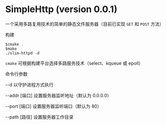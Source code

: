# SimpleHttp (version 0.0.1)

一个采用多路复用技术的简单的静态文件服务器（目前已实现 `GET` 和 `POST` 方法）

构建 
```SHELL
$cmake .
$make
./slim-httpd -d
```
`cmake` 可根据构建平台选择多路服务技术（select、kqueue 或 epoll）

命令行参数

--d  以守护进程方式执行

--addr [端口] 设置服务器监听地址（默认为 0.0.0.0）

--port [端口] 设置服务器监听端口（默认为 80）

--path [路径] 设置服务器工作目录
